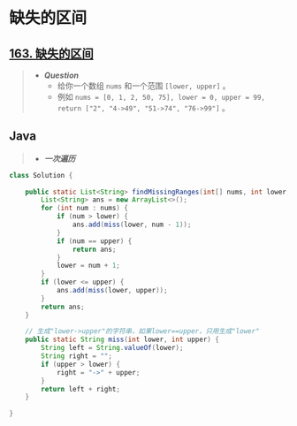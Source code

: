 # 缺失的区间

## [163. 缺失的区间](https://leetcode.cn/problems/missing-ranges/)

> - ***Question***
>   - 给你一个数组 `nums` 和一个范围 `[lower, upper]` 。
>   - 例如 `nums = [0, 1, 2, 50, 75], lower = 0, upper = 99, return ["2", "4->49", "51->74", "76->99"]` 。

## Java

> - ***一次遍历***

```java
class Solution {
    
    public static List<String> findMissingRanges(int[] nums, int lower, int upper) {
        List<String> ans = new ArrayList<>();
        for (int num : nums) {
            if (num > lower) {
                ans.add(miss(lower, num - 1));
            }
            if (num == upper) {
                return ans;
            }
            lower = num + 1;
        }
        if (lower <= upper) {
            ans.add(miss(lower, upper));
        }
        return ans;
    }
    
    // 生成"lower->upper"的字符串，如果lower==upper，只用生成"lower"
    public static String miss(int lower, int upper) {
        String left = String.valueOf(lower);
        String right = "";
        if (upper > lower) {
            right = "->" + upper;
        }
        return left + right;
    }
    
}
```
